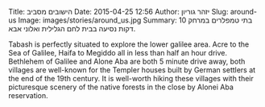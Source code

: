 Title: הישובים מסביב
Date: 2015-04-25 12:56
Author: יזהר גוריון
Slug: around-us
Image: images/stories/around_us.jpg
Summary: בתי טמפלרים במרחק 10 דקות נסיעה בבית לחם הגלילית ואלוני אבא.

Tabash is perfectly situated to explore the lower galilee area. Acre to the Sea of Galilee, Haifa to Megiddo all in less than half an hour drive. Bethlehem of Galilee and Alone Aba are both 5 minute drive away, both villages are well-known for the Templer houses built by German settlers at the end of the 19th century. It is well-worth hiking these villages with their picturesque scenery of the native forests in the close by Alonei Aba reservation.
